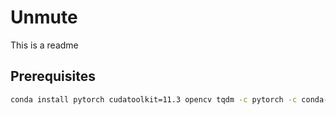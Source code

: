 # Unmute

This is a readme

## Prerequisites

```bash
conda install pytorch cudatoolkit=11.3 opencv tqdm -c pytorch -c conda-forge
```
